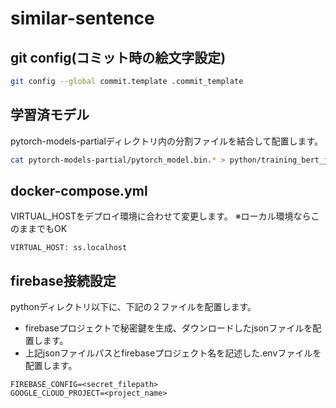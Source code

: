 # similar-sentence

## git config(コミット時の絵文字設定)

```sh
git config --global commit.template .commit_template
```

## 学習済モデル

pytorch-models-partialディレクトリ内の分割ファイルを結合して配置します。

```sh
cat pytorch-models-partial/pytorch_model.bin.* > python/training_bert_japanese/0_BERTJapanese/pytorch_model.bin
```

## docker-compose.yml

VIRTUAL_HOSTをデプロイ環境に合わせて変更します。
※ローカル環境ならこのままでもOK

```
VIRTUAL_HOST: ss.localhost
```

## firebase接続設定

pythonディレクトリ以下に、下記の２ファイルを配置します。

* firebaseプロジェクトで秘密鍵を生成、ダウンロードしたjsonファイルを配置します。
* 上記jsonファイルパスとfirebaseプロジェクト名を記述した.envファイルを配置します。

```json:.env
FIREBASE_CONFIG=<secret_filepath>
GOOGLE_CLOUD_PROJECT=<project_name>
```
